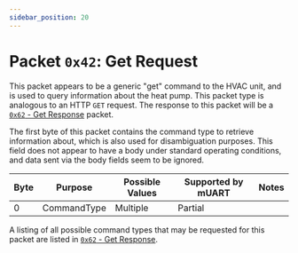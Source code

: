 ```yaml
---
sidebar_position: 20
---
```


# Packet `0x42`: Get Request

This packet appears to be a generic "get" command to the HVAC unit, and is used to query information about the heat 
pump. This packet type is analogous to an HTTP `GET` request. The response to this packet will be a 
[`0x62` - Get Response][get-response] packet.

The first byte of this packet contains the command type to retrieve information about, which is also used for
disambiguation purposes. This field does not appear to have a body under standard operating conditions, and data
sent via the body fields seem to be ignored.

| Byte | Purpose     | Possible Values | Supported by mUART | Notes                |
|------|-------------|-----------------|--------------------|----------------------|
| 0    | CommandType | Multiple        | Partial            |                      |

A listing of all possible command types that may be requested for this packet are listed in [`0x62` - Get Response][get-response].

[get-response]: 0x62-get-response
